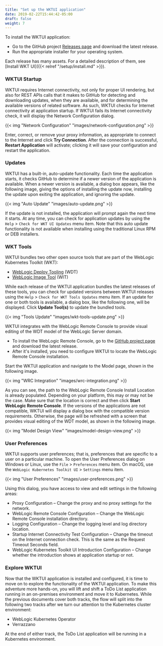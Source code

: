 ```yaml
---
title: "Set up the WKTUI application"
date: 2019-02-22T15:44:42-05:00
draft: false
weight: 7
---
```

To install the WKTUI application:

- Go to the GitHub project [Releases page](https://github.com/oracle/weblogic-toolkit-ui/releases) and download the latest release.
- Run the appropriate installer for your operating system.

Each release has many assets. For a detailed description of them, see [Install WKT UI]({{< relref "/setup/install.md" >}}).

### WKTUI Startup

WKTUI requires Internet connectivity, not only for proper UI rendering, but also for REST APIs calls that it makes to GitHub for detecting and downloading updates, when they are available, and for determining the available versions of related software.  As such, WKTUI checks for Internet connectivity at application startup.  If WKTUI fails its Internet connectivity check, it will display the Network Configuration dialog.  

{{< img "Network Configuration" "images/network-configuration.png" >}}

Enter, correct, or remove your proxy information, as appropriate to connect to the Internet and click **Try Connection**.  After the connection is successful, **Restart Application** will activate; clicking it will save your configuration and restart the application.

### Updates

WKTUI has a built-in, auto-update functionality.  Each time the application starts, it checks GitHub to determine if a newer version of the application is available.  When a newer version is available, a dialog box appears, like the following image, giving the options of installing the update now, installing the update upon exiting the application, and ignoring the update.    

{{< img "Auto Update" "images/auto-update.png" >}}

If the update is not installed, the application will prompt again the next time it starts. At any time, you can check for application updates by using the `Help` > `Check for WKT UI Updates` menu item.  Note that this auto update functionality is not available when installing using the traditional Linux RPM or DEB installers.

### WKT Tools

WKTUI bundles two other open source tools that are part of the WebLogic Kubernetes Toolkit (WKT):

- [WebLogic Deploy Tooling](https://github.com/oracle/weblogic-deploy-tooling) (WDT)
- [WebLogic Image Tool](https://github.com/oracle/weblogic-image-tool) (WIT)

While each release of the WKTUI application bundles the latest releases of these tools, you can check for updated versions between WKTUI releases using the `Help` > `Check for WKT Tools Updates` menu item.  If an update for one or both tools is available, a dialog box, like the following one, will be displayed. Click **Update Tool(s)**  to update the bundled tools.

{{< img "Tools Update" "images/wkt-tools-update.png" >}}

WKTUI integrates with the WebLogic Remote Console to provide visual editing of the WDT model of the WebLogic Server domain.

- To install the WebLogic Remote Console, go to the [GitHub project page](https://github.com/oracle/weblogic-remote-console) and download the latest release.  
- After it's installed, you need to configure WKTUI to locate the WebLogic Remote Console installation.  

Start the WKTUI application and navigate to the Model page, shown in the following image.

{{< img "WRC Integration" "images/wrc-integration.png" >}}

As you can see, the path to the WebLogic Remote Console Install Location is already populated. Depending on your platform, this may or may not be the case.  Make sure that the location is correct and then click **Start WebLogic Remote Console**.  If the versions of the applications are not compatible, WKTUI will display a dialog box with the compatible version requirements.  Otherwise, the page will be refreshed with a screen that provides visual editing of the WDT model, as shown in the following image.

{{< img "Model Design View" "images/model-design-view.png" >}}

### User Preferences

WKTUI supports user preferences; that is, preferences that are specific to a user on a particular machine.  To open the User Preferences dialog on Windows or Linux, use the `File` > `Preferences` menu item.  On macOS, use the `WebLogic Kubernetes Toolkit UI` > `Settings` menu item.  

{{< img "User Preferences" "images/user-preferences.png" >}}

Using this dialog, you have access to view and edit settings in the following areas:

- Proxy Configuration – Change the proxy and no proxy settings for the network.
- WebLogic Remote Console Configuration – Change the WebLogic Remote Console installation directory.
- Logging Configuration – Change the logging level and log directory location.
- Startup Internet Connectivity Test Configuration – Change the timeout on the Internet connection check.  This is the same as the Request Timeout Seconds field.
- WebLogic Kubernetes Toolkit UI Introduction Configuration – Change whether the introduction shows at application startup or not.

### Explore WKTUI

Now that the WKTUI application is installed and configured, it is time to move on to explore the functionality of the WKTUI application.  To make this adventure more hands-on, you will lift and shift a ToDo List application running in an on-premises environment and move it to Kubernetes.  While the previous documents cover both tracks, the flow will split into the following two tracks after we turn our attention to the Kubernetes cluster environment:

- WebLogic Kubernetes Operator
- Verrazzano

At the end of either track, the ToDo List application will be running in a Kubernetes environment.
